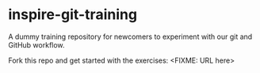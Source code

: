 inspire-git-training
====================

A dummy training repository for newcomers to experiment with our git and GitHub workflow.

Fork this repo and get started with the exercises: <FIXME: URL here>
